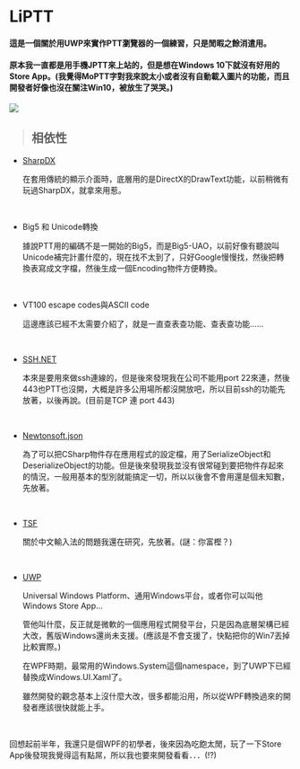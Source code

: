 # LiPTT



#### 這是一個關於用UWP來實作PTT瀏覽器的一個練習，只是閒暇之餘消遣用。

#### 原本我一直都是用手機JPTT來上站的，但是想在Windows 10下就沒有好用的Store App。(我覺得MoPTT字對我來說太小或者沒有自動載入圖片的功能，而且開發者好像也沒在關注Win10，被放生了哭哭。)



<img src="https://i.imgur.com/Bghj8fU.png"></img>





> ## 相依性

- [SharpDX](https://github.com/sharpdx/SharpDX)

  在套用傳統的顯示介面時，底層用的是DirectX的DrawText功能，以前稍微有玩過SharpDX，就拿來用惹。

  ​



- Big5 和 Unicode轉換

  據說PTT用的編碼不是一開始的Big5，而是Big5-UAO，以前好像有聽說叫Unicode補完計畫什麼的，現在找不太到了，只好Google慢慢找，然後把轉換表寫成文字檔，然後生成一個Encoding物件方便轉換。

  ​

- VT100 escape codes與ASCII code

  這邊應該已經不太需要介紹了，就是一直查表查功能、查表查功能......

  ​

- [SSH.NET](https://github.com/sshnet/SSH.NET)

  本來是要用來做ssh連線的，但是後來發現我在公司不能用port 22來連，然後443也PTT也沒開，大概是許多公用場所都沒開放吧，所以目前ssh的功能先放著，以後再說。(目前是TCP 連 port 443)

  ​

- [Newtonsoft.json](https://github.com/JamesNK/Newtonsoft.Json)

  為了可以把CSharp物件存在應用程式的設定檔，用了SerializeObject和DeserializeObject的功能。但是後來發現我並沒有很常碰到要把物件存起來的情況，一般用基本的型別就能搞定一切，所以以後會不會用還是個未知數，先放著。

  ​

- [TSF](https://msdn.microsoft.com/zh-tw/library/windows/desktop/ms629032(v=vs.85).aspx)

  關於中文輸入法的問題我還在研究，先放著。(謎：你富樫？)

  ​

- [UWP](https://docs.microsoft.com/en-us/uwp/api/)

  Universal Windows Platform、通用Windows平台，或者你可以叫他Windows Store App...

  管他叫什麼，反正就是微軟的一個應用程式開發平台，只是因為底層架構已經大改，舊版Windows還尚未支援。(應該是不會支援了，快點把你的Win7丟掉比較實際。)

  在WPF時期，最常用的Windows.System這個namespace，到了UWP下已經替換成Windows.UI.Xaml了。

  雖然開發的觀念基本上沒什麼大改，很多都能沿用，所以從WPF轉換過來的開發者應該很快就能上手。

  ​

回想起前半年，我還只是個WPF的初學者，後來因為吃飽太閒，玩了一下Store App後發現我覺得這有點屌，所以我也要來開發看看．．．(!?)
